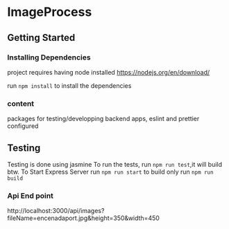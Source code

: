 # ImageProcess
## Getting Started

### Installing Dependencies

project requires having node installed https://nodejs.org/en/download/

run `npm install` to install the dependencies

### content
packages for testing/developping backend apps, eslint and prettier configured

## Testing
Testing is done using jasmine
To run the tests, run `npm run test`,it will build btw.
To Start Express Server run  `npm run start` 
to build only run `npm run build`

### Api End point
http://localhost:3000/api/images?fileName=encenadaport.jpg&height=350&width=450



```